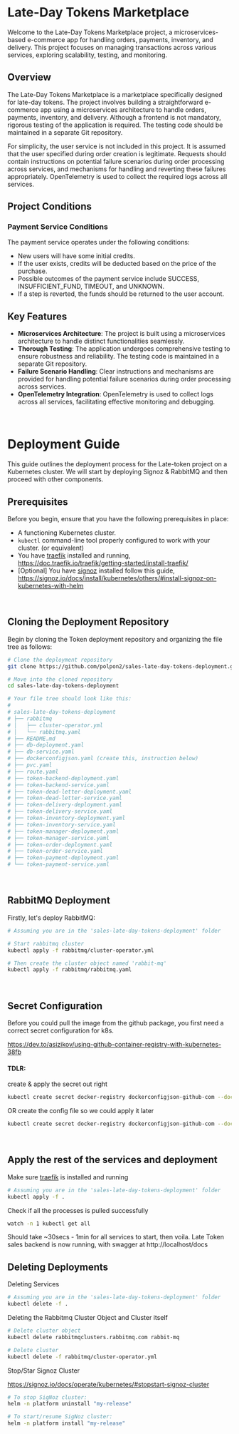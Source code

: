 # Late-Day Tokens Marketplace

Welcome to the Late-Day Tokens Marketplace project, a microservices-based e-commerce app for handling orders, payments, inventory, and delivery. This project focuses on managing transactions across various services, exploring scalability, testing, and monitoring.

## Overview

The Late-Day Tokens Marketplace is a marketplace specifically designed for late-day tokens. The project involves building a straightforward e-commerce app using a microservices architecture to handle orders, payments, inventory, and delivery. Although a frontend is not mandatory, rigorous testing of the application is required. The testing code should be maintained in a separate Git repository.

For simplicity, the user service is not included in this project. It is assumed that the user specified during order creation is legitimate. Requests should contain instructions on potential failure scenarios during order processing across services, and mechanisms for handling and reverting these failures appropriately. OpenTelemetry is used to collect the required logs across all services.

## Project Conditions

### Payment Service Conditions

The payment service operates under the following conditions:

- New users will have some initial credits.
- If the user exists, credits will be deducted based on the price of the purchase.
- Possible outcomes of the payment service include SUCCESS, INSUFFICIENT_FUND, TIMEOUT, and UNKNOWN.
- If a step is reverted, the funds should be returned to the user account.

## Key Features

- **Microservices Architecture**: The project is built using a microservices architecture to handle distinct functionalities seamlessly.
- **Thorough Testing**: The application undergoes comprehensive testing to ensure robustness and reliability. The testing code is maintained in a separate Git repository.
- **Failure Scenario Handling**: Clear instructions and mechanisms are provided for handling potential failure scenarios during order processing across services.
- **OpenTelemetry Integration**: OpenTelemetry is used to collect logs across all services, facilitating effective monitoring and debugging.

&nbsp;

# Deployment Guide

This guide outlines the deployment process for the Late-token project on a Kubernetes cluster. We will start by deploying Signoz & RabbitMQ and then proceed with other components.

## Prerequisites

Before you begin, ensure that you have the following prerequisites in place:

- A functioning Kubernetes cluster.
- `kubectl` command-line tool properly configured to work with your cluster. (or equivalent)
- You have [traefik](https://doc.traefik.io/traefik/getting-started/install-traefik/) installed and running, https://doc.traefik.io/traefik/getting-started/install-traefik/
- [Optional] You have [signoz](https://signoz.io/docs/install/kubernetes/others/#install-signoz-on-kubernetes-with-helm) installed follow this guide, https://signoz.io/docs/install/kubernetes/others/#install-signoz-on-kubernetes-with-helm

&nbsp;

## Cloning the Deployment Repository

Begin by cloning the Token deployment repository and organizing the file tree as follows:

```bash
# Clone the deployment repository
git clone https://github.com/polpon2/sales-late-day-tokens-deployment.git

# Move into the cloned repository
cd sales-late-day-tokens-deployment

# Your file tree should look like this:
#
# sales-late-day-tokens-deployment
# ├── rabbitmq
# │   ├── cluster-operator.yml
# │   └── rabbitmq.yaml
# ├── README.md
# ├── db-deployment.yaml
# ├── db-service.yaml
# ├── dockerconfigjson.yaml (create this, instruction below)
# ├── pvc.yaml
# ├── route.yaml
# ├── token-backend-deployment.yaml
# ├── token-backend-service.yaml
# ├── token-dead-letter-deployment.yaml
# ├── token-dead-letter-service.yaml
# ├── token-delivery-deployment.yaml
# ├── token-delivery-service.yaml
# ├── token-inventory-deployment.yaml
# ├── token-inventory-service.yaml
# ├── token-manager-deployment.yaml
# ├── token-manager-service.yaml
# ├── token-order-deployment.yaml
# ├── token-order-service.yaml
# ├── token-payment-deployment.yaml
# └── token-payment-service.yaml
```
&nbsp;

## RabbitMQ Deployment

Firstly, let's deploy RabbitMQ:

```bash
# Assuming you are in the 'sales-late-day-tokens-deployment' folder

# Start rabbitmq cluster
kubectl apply -f rabbitmq/cluster-operator.yml

# Then create the cluster object named 'rabbit-mq'
kubectl apply -f rabbitmq/rabbitmq.yaml
```

&nbsp;

## Secret Configuration
Before you could pull the image from the github package, you first need a correct secret configuration for k8s.

https://dev.to/asizikov/using-github-container-registry-with-kubernetes-38fb

#### TDLR:
create & apply the secret out right
```bash
kubectl create secret docker-registry dockerconfigjson-github-com --docker-server=ghcr.io --docker-username={Your username} --docker-password={Your docker PAT (personal access token)}
```
OR create the config file so we could apply it later
```bash
kubectl create secret docker-registry dockerconfigjson-github-com --docker-server=ghcr.io --docker-username={Your username} --docker-password={Your docker PAT (personal access token)} --dry-run=client --output=yaml > ghsecret.yaml
```

&nbsp;

## Apply the rest of the services and deployment
Make sure [traefik](https://doc.traefik.io/traefik/getting-started/install-traefik/) is installed and running

```bash
# Assuming you are in the 'sales-late-day-tokens-deployment' folder
kubectl apply -f .
```

Check if all the processes is pulled successfully
```bash
watch -n 1 kubectl get all
```

Should take ~30secs - 1min for all services to start, then voila. Late Token sales backend is now running, with swagger at http://localhost/docs
&nbsp;

## Deleting Deployments
Deleting Services
```bash
# Assuming you are in the 'sales-late-day-tokens-deployment' folder
kubectl delete -f .
```

Deleting the Rabbitmq Cluster Object and Cluster itself
```bash
# Delete cluster object
kubectl delete rabbitmqclusters.rabbitmq.com rabbit-mq

# Delete cluster
kubectl delete -f rabbitmq/cluster-operator.yml
```

Stop/Star Signoz Cluster

https://signoz.io/docs/operate/kubernetes/#stopstart-signoz-cluster

```bash
# To stop SigNoz cluster:
helm -n platform uninstall "my-release"

# To start/resume SigNoz cluster:
helm -n platform install "my-release"
```
